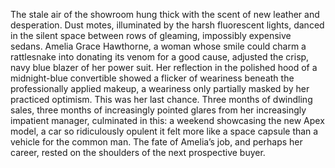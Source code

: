 The stale air of the showroom hung thick with the scent of new leather and desperation.  Dust motes, illuminated by the harsh fluorescent lights, danced in the silent space between rows of gleaming, impossibly expensive sedans.  Amelia Grace Hawthorne, a woman whose smile could charm a rattlesnake into donating its venom for a good cause, adjusted the crisp, navy blue blazer of her power suit.  Her reflection in the polished hood of a midnight-blue convertible showed a flicker of weariness beneath the professionally applied makeup, a weariness only partially masked by her practiced optimism.  This was her last chance.  Three months of dwindling sales, three months of increasingly pointed glares from her increasingly impatient manager, culminated in this: a weekend showcasing the new Apex model, a car so ridiculously opulent it felt more like a space capsule than a vehicle for the common man.  The fate of Amelia’s job, and perhaps her career, rested on the shoulders of the next prospective buyer.

